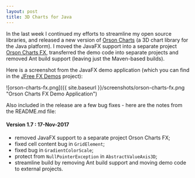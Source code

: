 ```yaml
---
layout: post
title: 3D Charts for Java
---
```


In the last week I continued my efforts to streamline my open source libraries, and released a new version of [Orson Charts](https://github.com/jfree/orson-charts) (a 3D chart library for the Java platform).  I moved the JavaFX support into a separate project [Orson Charts FX](https://github.com/jfree/orson-charts-fx), transferred the demo code into separate projects and removed Ant build support (leaving just the Maven-based builds).

Here is a screenshot from the JavaFX demo application (which you can find in the [JFree FX Demos](https://github.com/jfree/jfree-fxdemos) project):

![orson-charts-fx.png]({{ site.baseurl }}/screenshots/orson-charts-fx.png "Orson Charts FX Demo Application")

Also included in the release are a few bug fixes - here are the notes from the README.md file:

#### Version 1.7 : 17-Nov-2017

* removed JavaFX support to a separate project Orson Charts FX;
* fixed cell content bug in `GridElement`;
* fixed bug in `GradientColorScale`;
* protect from `NullPointerException` in `AbstractValueAxis3D`;
* streamline build by removing Ant build support and moving demo code to external projects.
